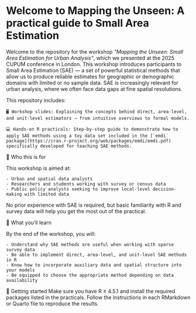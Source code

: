 # Welcome to Mapping the Unseen: A practical guide to Small Area Estimation

Welcome to the repository for the workshop *"Mapping the Unseen: Small Area Estimation for Urban Analysis"*, which we presented at the 2025 CUPUM conference in London. This workshop introduces participants to Small Area Estimation (SAE) — a set of powerful statistical methods that allow us to produce reliable estimates for geographic or demographic domains with limited or no sample data. SAE is increasingly relevant for urban analysis, where we often face data gaps at fine spatial resolutions.

This repository includes:

    🖥️ Workshop slides: Explaining the concepts behind direct, area-level, and unit-level estimators — from intuitive overviews to formal models.

    💻 Hands-on R practicals: Step-by-step guide to demonstrate how to apply SAE methods using a toy data set included in the [`emdi` package](https://cran.r-project.org/web/packages/emdi/emdi.pdf) specifically developed for teaching SAE methods.

🎯 Who this is for

This workshop is aimed at:

    - Urban and spatial data analysts
    - Researchers and students working with survey or census data
    - Public policy analysts seeking to improve local-level decision-making with limited data

No prior experience with SAE is required, but basic familiarity with R and survey data will help you get the most out of the practical.

🧠 What you’ll learn

By the end of the workshop, you will:

    - Understand why SAE methods are useful when working with sparse survey data
    - Be able to implement direct, area-level, and unit-level SAE methods in R
    - Know how to incorporate auxiliary data and spatial structure into your models
    - Be equipped to choose the appropriate method depending on data availability

🚀 Getting started
Make sure you have R ≥ 4.5.1 and install the required packages listed in the practicals. Follow the instructions in each RMarkdown or Quarto file to reproduce the results.
